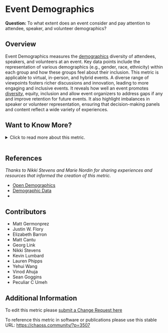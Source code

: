 # Event Demographics

**Question:** To what extent does an event consider and pay attention to attendee, speaker, and volunteer demographics?

## Overview

Event Demographics measures the [demographics](https://github.com/drnikki/open-demographics) diversity of attendees, speakers, and volunteers at an event. Key data points include the representation of various demographics (e.g., gender, race, ethnicity) within each group and how these groups feel about their inclusion. This metric is applicable to virtual, in-person, and hybrid events. A diverse range of viewpoints fosters richer discussions and innovation, leading to more engaging and inclusive events. It reveals how well an event promotes [diversity](https://github.com/drnikki/open-demographics), equity, inclusion and allow event organizers to address gaps if any and improve retention for future events. It also highlight imbalances in speaker or volunteer representation, ensuring that decision-making panels and content reflect a wide variety of experiences.

## Want to Know More?

<span markdown="1"><details>

<summary>Click to read more about this metric.</summary>

### Data Collection Strategies

Note that demographic information is sensitive information and if you are using this metric, you should pay particular attention to the (CHAOSS Data Use Statement)\[<https://github.com/chaoss/community/blob/main/data-use-statement.md>]. Several options exist to collect demographic information. These options include:

*   Request attendee and speaker [demographics](http://nikkistevens.com/open-demographics/) during conference registration with an option to opt-out of providing information.
*   Use a survey before, during, or after an event to gather attendee and speaker demographics. (For example, using the [Open Demographics questions](http://nikkistevens.com/open-demographics/))
*   For virtual events: If a virtual event platform supports real-time polling, use polls to better understand the audience and background of people who attend your event.

### Filters

*   Demographics: Responses to subjective questions should be analyzed to gather diverse perspectives. Investigating the responses for each group of demographics can indicate whether some demographics feel less included than the average.
*   Keynotes, sessions, and tracks.
*   Diversity throughout the conference that is not restricted to a single track or series.
*   Attendees
*   Speakers
*   Volunteers
*   Conference Committee

</details></span><br>

## References

*Thanks to Nikki Stevens and Marie Nordin for sharing experiences and resources that informed the creation of this metric.*

*   [Open Demographics](http://nikkistevens.com/open-demographics/)
*   [Demographic Data](https://github.com/chaoss/wg-diversity-inclusion/tree/master/demographic-data)
*

## Contributors

*   Matt Germonprez
*   Justin W. Flory
*   Elizabeth Barron
*   Matt Cantu
*   Georg Link
*   Nikki Stevens
*   Kevin Lumbard
*   Lauren Phipps
*   Yehui Wang
*   Vinod Ahuja
*   Sean Goggins
*   Peculiar C Umeh

## Additional Information

To edit this metric please [submit a Change Request here](https://github.com/chaoss/wg-dei/blob/main/focus-areas/event-diversity/event-demographics.md)

To reference this metric in software or publications please use this stable URL: <https://chaoss.community/?p=3507>

<!-- # For groupings in the knowledge base
Context tags: Event, Community
Keyword tags: gender, sexuality, age, language, disability, neurodivergent, neurodiversity, education, demographics,
-->

